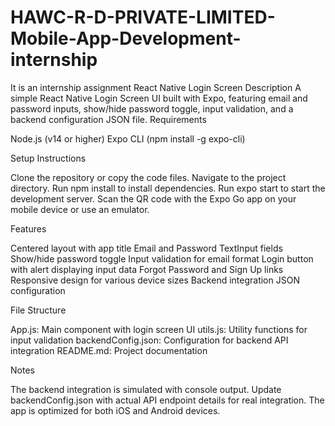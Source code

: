 # HAWC-R-D-PRIVATE-LIMITED-Mobile-App-Development-internship
It is an internship assignment
React Native Login Screen
Description
A simple React Native Login Screen UI built with Expo, featuring email and password inputs, show/hide password toggle, input validation, and a backend configuration JSON file.
Requirements

Node.js (v14 or higher)
Expo CLI (npm install -g expo-cli)

Setup Instructions

Clone the repository or copy the code files.
Navigate to the project directory.
Run npm install to install dependencies.
Run expo start to start the development server.
Scan the QR code with the Expo Go app on your mobile device or use an emulator.

Features

Centered layout with app title
Email and Password TextInput fields
Show/hide password toggle
Input validation for email format
Login button with alert displaying input data
Forgot Password and Sign Up links
Responsive design for various device sizes
Backend integration JSON configuration

File Structure

App.js: Main component with login screen UI
utils.js: Utility functions for input validation
backendConfig.json: Configuration for backend API integration
README.md: Project documentation

Notes

The backend integration is simulated with console output. Update backendConfig.json with actual API endpoint details for real integration.
The app is optimized for both iOS and Android devices.
